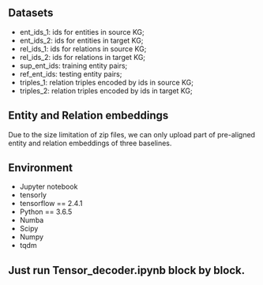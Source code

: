 ## Datasets

* ent_ids_1: ids for entities in source KG;
* ent_ids_2: ids for entities in target KG;
* rel_ids_1: ids for relations in source KG;
* rel_ids_2: ids for relations in target KG;
* sup_ent_ids: training entity pairs;
* ref_ent_ids: testing entity pairs;
* triples_1: relation triples encoded by ids in source KG;
* triples_2: relation triples encoded by ids in target KG;

## Entity and Relation embeddings
Due to the size limitation of zip files, we can only upload part of pre-aligned entity and relation embeddings of three baselines.

## Environment

* Jupyter notebook
* tensorly
* tensorflow == 2.4.1
* Python == 3.6.5
* Numba
* Scipy
* Numpy
* tqdm

## Just run Tensor_decoder.ipynb block by block.